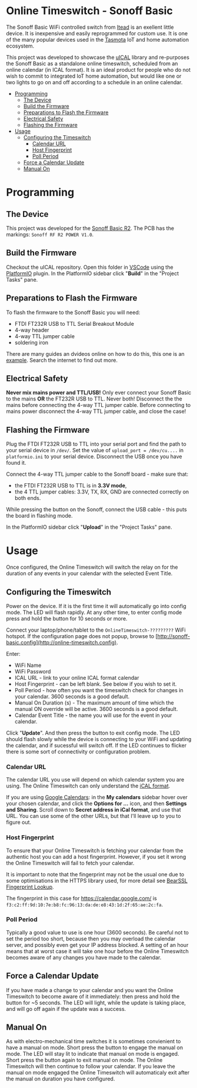 Online Timeswitch - Sonoff Basic <!-- omit in toc -->
================================

The Sonoff Basic WiFi controlled switch from [Itead](https://www.itead.cc/) is an exellent little device. It is inexpensive and easily reprogrammed for custom use. It is one of the many popular devices used in the  [Tasmota](https://tasmota.github.io/docs/) IoT and home automation ecosystem.

This project was developed to showcase the [uICAL](https://github.com/sourcesimian/uICAL) library and re-purposes the Sonoff Basic as a standalone online timeswitch, scheduled from an online calendar (in ICAL format). It is an ideal product for people who do not wish to commit to integrated IoT home automation, but would like one or two lights to go on and off according to a schedule in an online calendar.

- [Programming](#programming)
  - [The Device](#the-device)
  - [Build the Firmware](#build-the-firmware)
  - [Preparations to Flash the Firmware](#preparations-to-flash-the-firmware)
  - [Electrical Safety](#electrical-safety)
  - [Flashing the Firmware](#flashing-the-firmware)
- [Usage](#usage)
  - [Configuring the Timeswitch](#configuring-the-timeswitch)
    - [Calendar URL](#calendar-url)
    - [Host Fingerprint](#host-fingerprint)
    - [Poll Period](#poll-period)
  - [Force a Calendar Update](#force-a-calendar-update)
  - [Manual On](#manual-on)

# Programming
## The Device
This project was developed for the [Sonoff Basic R2](https://sonoff.tech/product/wifi-diy-smart-switches/basicr2). The PCB has the markings: `Sonoff RF R2 POWER V1.0`.

## Build the Firmware
Checkout the uICAL repository. Open this folder in [VSCode](https://code.visualstudio.com/) using the [PlatformIO](https://platformio.org/) plugin. In the PlatformIO sidebar click "**Build**" in the "Project Tasks" pane.

## Preparations to Flash the Firmware
To flash the firmware to the Sonoff Basic you will need:
* FTDI FT232R USB to TTL Serial Breakout Module
* 4-way header
* 4-way TTL jumper cable
* soldering iron

There are many guides an dvideos online on how to do this, this one is an [example](https://tasmota.github.io/docs/devices/Sonoff-Basic/). Search the internet to find out more.

## Electrical Safety
**Never mix mains power and TTL/USB!**
Only ever connect your Sonoff Basic to the mains **OR** the FT232R USB to TTL. Never both! Disconnect the the mains before connecting the 4-way TTL jumper cable. Before connecting to mains power disconnect the 4-way TTL jumper cable, and close the case!

## Flashing the Firmware
Plug the FTDI FT232R USB to TTL into your serial port and find the path to your serial device in `/dev/`. Set the value of `upload_port = /dev/cu....` in `platformio.ini` to your serial device. Disconnect the USB once you have found it.

Connect the 4-way TTL jumper cable to the Sonoff board - make sure that:
* the FTDI FT232R USB to TTL is in **3.3V mode**,
* the 4 TTL jumper cables: 3.3V, TX, RX, GND are connected correctly on both ends.

While pressing the button on the Sonoff, connect the USB cable - this puts the board in flashing mode.

In the PlatformIO sidebar click "**Upload**" in the "Project Tasks" pane.

# Usage
Once configured, the Online Timeswitch will switch the relay on for the duration of any events in your calendar with the selected Event Title.

## Configuring the Timeswitch
Power on the device. If it is the first time it will automatically go into config mode. The LED will flash rapidly. At any other time, to enter config mode press and hold the button for 10 seconds or more.

Connect your laptop/phone/tablet to the `OnlineTimeswitch-?????????` WiFi hotspot. If the configuration page does not popup, browse to [http://sonoff-basic.config](http://online-timeswitch.config).

Enter:
* WiFi Name
* WiFi Password
* ICAL URL - link to your online ICAL format calendar
* Host Fingerprint - can be left blank. See below if you wish to set it.
* Poll Period - how often you want the timeswitch check for changes in your calendar. 3600 seconds is a good default.
* Manual On Duration (s) - The maximum amount of time which the manual ON override will be active. 3600 seconds is a good default.
* Calendar Event Title - the name you will use for the event in your calendar.

Click "**Update**". And then press the button to exit config mode. The LED should flash slowly while the device is connecting to your WiFi and updating the calendar, and if sucessful will switch off. If the LED continues to flicker there is some sort of connectivity or configuration problem.

### Calendar URL
The calendar URL you use will depend on which calendar system you are using. The Online Timeswitch can only understand the [iCAL format](https://icalendar.org/RFC-Specifications/iCalendar-RFC-5545/).

If you are using [Google Calendars](https://calendar.google.com/): in the **My calendars** sidebar hover over your chosen calendar, and click the **Options for ...** icon, and then **Settings and Sharing**. Scroll down to **Secret address in iCal format**, and use that URL. You can use some of the other URLs, but that I'll leave up to you to figure out.

### Host Fingerprint
To ensure that your Online Timeswitch is fetching your calendar from the authentic host you can add a host fingerprint. However, if you set it wrong the Online Timeswitch will fail to fetch your  calendar.

It is important to note that the fingerprint may not be the usual one due to some optimisations in the HTTPS library used, for more detail see [BearSSL Fingerprint Lookup](https://github.com/sourcesimian/uICAL/blob/master/examples/BearSslFingerprint/README.md).

The fingerprint in this case for https://calendar.google.com/ is `f3:c2:ff:9d:10:7e:b8:fc:96:13:da:de:e8:43:1d:2f:65:ae:2c:fa`.

### Poll Period
Typically a good value to use is one hour (3600 seconds). Be careful not to set the period too short, because then you may overload the calendar server, and possibly even get your IP address blocked. A setting of an hour means that at worst case it will take one hour before the Online Timeswitch becomes aware of any changes you have made to the calendar.

## Force a Calendar Update
If you have made a change to your calendar and you want the Online Timeswitch to become aware of it immediately: then press and hold the button for ~5 seconds. The LED will light, while the update is taking place, and will go off again if the update was a success.

## Manual On
As with electro-mechanical time switches it is sometimes convienient to have a manual on mode. Short press the button to engage the manual on mode. The LED will stay lit to indicate that manual on mode is engaged. Short press the button again to exit manual on mode. The Online Timeswitch will then continue to follow your calendar. If you leave the manual on mode engaged the Online Timeswitch will automaticaly exit after the manual on duration you have configured.

